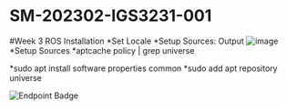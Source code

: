 # SM-202302-IGS3231-001

#Week 3 
ROS Installation
*Set Locale
*Setup Sources: Output
![image](https://github.com/Azizbek-Akhmadov/SM-202302-IGS3231-001/assets/81019633/833052da-fdf5-4bee-99ce-91a1e8f1ceef)
*Setup Sources
*aptcache policy | grep universe

*sudo apt install software properties common
*sudo add apt repository universe

![Endpoint Badge](https://img.shields.io/endpoint?label=Smart%20Mobility%20Engineering%20Lab%20%5B202302-IGS3231-001%5D)

